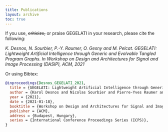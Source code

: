 ```yaml
---
title: Publications
layout: archive
toc: true
---
```


If you use, <s>criticize,</s> or praise GEGELATI in your research, please cite the following:

*K. Desnos, N. Sourbier, P.-Y. Raumer, O. Gesny and M. Pelcat. GEGELATI: Lightweight Artificial Intelligence through Generic and Evolvable Tangled Program Graphs. In Workshop on Design and Architectures for Signal and Image Processing (DASIP), ACM, 2021*

Or using Bibtex:
```bibtex
@inproceedings{Desnos_GEGELATI_2021,
  title = {GEGELATI: Lightweight Artificial Intelligence through Generic and Evolvable Tangled Program Graphs},
  author = {Karol Desnos and Nicolas Sourbier and Pierre-Yves Raumer and Olivier Gesny and Maxime Pelcat },
  year = {2021},
  date = {2021-01-18},
  booktitle = {Workshop on Design and Architectures for Signal and Image Processing (DASIP)},
  publisher = {ACM},
  address = {Budapest, Hungary},
  series = {International Conference Proceedings Series (ICPS)},
}
```
